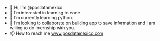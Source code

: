 - 👋 Hi, I’m @posdatamexico
- 👀 I’m interested in learning to code
- 🌱 I’m currently learning python.
- 💞️ I’m looking to collaborate on building app to save information and I am willing to do internship with you.
- 📫 How to reach me www.posdatamexico.com

<!---
posdatamexico/posdatamexico is a ✨ special ✨ repository because its `README.md` (this file) appears on your GitHub profile.
You can click the Preview link to take a look at your changes.
--->
